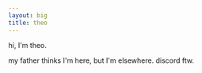 ```yaml
---
layout: big
title: theo
---
```


hi, I'm theo.

my father thinks I'm here, but I'm elsewhere. discord ftw.

